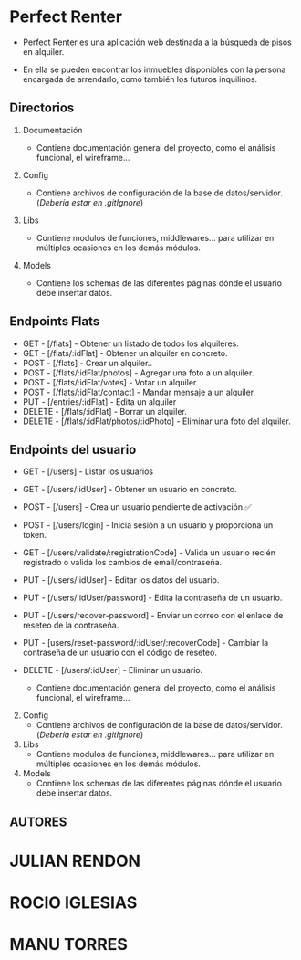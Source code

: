 # Perfect Renter

- Perfect Renter es una aplicación web destinada a la búsqueda de pisos en
  alquiler.

- En ella se pueden encontrar los inmuebles disponibles con la persona encargada
  de arrendarlo, como también los futuros inquilinos.

## Directorios

1. Documentación

   - Contiene documentación general del proyecto, como el análisis funcional, el wireframe...

2. Config

   - Contiene archivos de configuración de la base de datos/servidor. (_Debería estar en .gitIgnore_)

3. Libs

   - Contiene modulos de funciones, middlewares... para utilizar en múltiples ocasiones en los demás módulos.

4. Models
   - Contiene los schemas de las diferentes páginas dónde el usuario debe insertar datos.

## Endpoints Flats

- GET - [/flats] - Obtener un listado de todos los alquileres.
- GET - [/flats/:idFlat] - Obtener un alquiler en concreto.
- POST - [/flats] - Crear un alquiler..
- POST - [/flats/:idFlat/photos] - Agregar una foto a un alquiler.
- POST - [/flats/:idFlat/votes] - Votar un alquiler.
- POST - [/flats/:idFlat/contact] - Mandar mensaje a un alquiler.
- PUT - [/entries/:idFlat] - Edita un alquiler
- DELETE - [/flats/:idFlat] - Borrar un alquiler.
- DELETE - [/flats/:idFlat/photos/:idPhoto] - Eliminar una foto del alquiler.

## Endpoints del usuario

- GET - [/users] - Listar los usuarios
- GET - [/users/:idUser] - Obtener un usuario en concreto.
- POST - [/users] - Crea un usuario pendiente de activación.✅
- POST - [/users/login] - Inicia sesión a un usuario y proporciona un token.
- GET - [/users/validate/:registrationCode] - Valida un usuario recién registrado o valida los cambios de email/contraseña.
- PUT - [/users/:idUser] - Editar los datos del usuario.
- PUT - [/users/:idUser/password] - Edita la contraseña de un usuario.
- PUT - [/users/recover-password] - Enviar un correo con el enlace de reseteo de la contraseña.
- PUT - [users/reset-password/:idUser/:recoverCode] - Cambiar la contraseña de un usuario con el código de reseteo.
- DELETE - [/users/:idUser] - Eliminar un usuario.

  - Contiene documentación general del proyecto, como el análisis funcional, el wireframe...

2. Config
   - Contiene archivos de configuración de la base de datos/servidor. (_Debería estar en .gitIgnore_)
3. Libs
   - Contiene modulos de funciones, middlewares... para utilizar en múltiples ocasiones en los demás módulos.
4. Models
   - Contiene los schemas de las diferentes páginas dónde el usuario debe insertar datos.

## AUTORES

# JULIAN RENDON

# ROCIO IGLESIAS

# MANU TORRES
